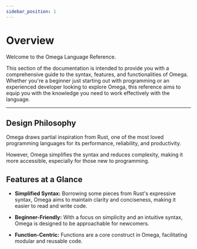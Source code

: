 ```yaml
---
sidebar_position: 1
---
```


# Overview

Welcome to the Omega Language Reference.

This section of the documentation is intended to provide you with a comprehensive guide to the syntax, features, and functionalities of Omega. Whether you're a beginner just starting out with programming or an experienced developer looking to explore Omega, this reference aims to equip you with the knowledge you need to work effectively with the language.

***

## Design Philosophy

Omega draws partial inspiration from Rust, one of the most loved programming languages for its performance, reliability, and productivity.

However, Omega simplifies the syntax and reduces complexity, making it more accessible, especially for those new to programming.

## Features at a Glance

- __Simplified Syntax:__ Borrowing some pieces from Rust's expressive syntax, Omega aims to maintain clarity and conciseness, making it easier to read and write code.

- __Beginner-Friendly:__ With a focus on simplicity and an intuitive syntax, Omega is designed to be approachable for newcomers.

- __Function-Centric:__ Functions are a core construct in Omega, facilitating modular and reusable code.
